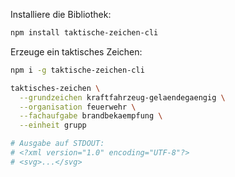 Installiere die Bibliothek:

```bash
npm install taktische-zeichen-cli
```

Erzeuge ein taktisches Zeichen:

```bash
npm i -g taktische-zeichen-cli

taktisches-zeichen \
  --grundzeichen kraftfahrzeug-gelaendegaengig \
  --organisation feuerwehr \
  --fachaufgabe brandbekaempfung \
  --einheit grupp

# Ausgabe auf STDOUT:
# <?xml version="1.0" encoding="UTF-8"?>
# <svg>...</svg>
```
